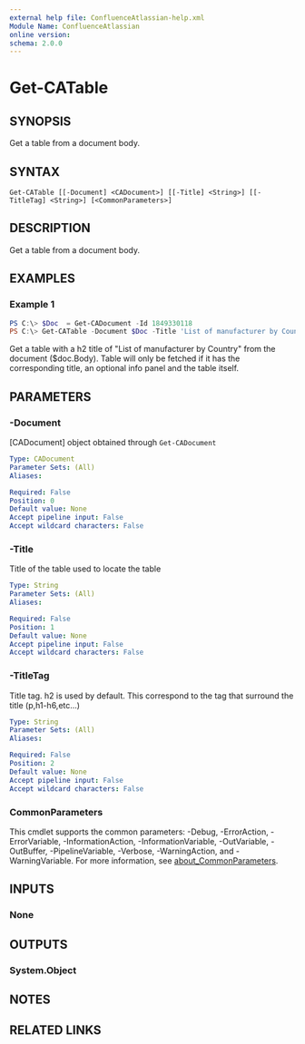 ```yaml
---
external help file: ConfluenceAtlassian-help.xml
Module Name: ConfluenceAtlassian
online version:
schema: 2.0.0
---
```


# Get-CATable

## SYNOPSIS
Get a table from a document body.

## SYNTAX

```
Get-CATable [[-Document] <CADocument>] [[-Title] <String>] [[-TitleTag] <String>] [<CommonParameters>]
```

## DESCRIPTION
Get a table from a document body.

## EXAMPLES

### Example 1
```powershell
PS C:\> $Doc  = Get-CADocument -Id 1849330118
PS C:\> Get-CATable -Document $Doc -Title 'List of manufacturer by Country' -TitleTag h2
```

Get a table with a h2 title of "List of manufacturer by Country" from the document ($doc.Body). Table will only be fetched if it has the corresponding title, an optional info panel and the table itself.

## PARAMETERS

### -Document
[CADocument] object obtained through `Get-CADocument`

```yaml
Type: CADocument
Parameter Sets: (All)
Aliases:

Required: False
Position: 0
Default value: None
Accept pipeline input: False
Accept wildcard characters: False
```

### -Title
Title of the table used to locate the table

```yaml
Type: String
Parameter Sets: (All)
Aliases:

Required: False
Position: 1
Default value: None
Accept pipeline input: False
Accept wildcard characters: False
```

### -TitleTag
Title tag. h2 is used by default. This correspond to the tag that surround the title (p,h1-h6,etc...)

```yaml
Type: String
Parameter Sets: (All)
Aliases:

Required: False
Position: 2
Default value: None
Accept pipeline input: False
Accept wildcard characters: False
```

### CommonParameters
This cmdlet supports the common parameters: -Debug, -ErrorAction, -ErrorVariable, -InformationAction, -InformationVariable, -OutVariable, -OutBuffer, -PipelineVariable, -Verbose, -WarningAction, and -WarningVariable. For more information, see [about_CommonParameters](http://go.microsoft.com/fwlink/?LinkID=113216).

## INPUTS

### None

## OUTPUTS

### System.Object
## NOTES

## RELATED LINKS
